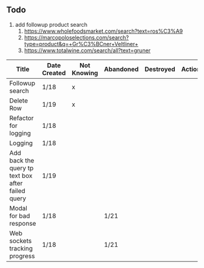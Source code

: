 ## Todo

1. add followup product search
    1. https://www.wholefoodsmarket.com/search?text=ros%C3%A9
    2. https://marcopoloselections.com/search?type=product&q=+Gr%C3%BCner+Veltliner+
    3. https://www.totalwine.com/search/all?text=gruner

| Title                                             | Date Created | Not Knowing | Abandoned | Destroyed | Action | Completed |
|---------------------------------------------------|--------------|-------------|-----------|-----------|--------|-----------|
| Followup search                                   | 1/18         | x           |           |           |        |           |
| Delete Row                                        | 1/19         | x           |           |           |        |           |
| Refactor for logging                              | 1/18         |             |           |           |        | 1/19      |
| Logging                                           | 1/18         |             |           |           |        | 1/19      |
| Add back the query tp text box after failed query | 1/19         |             |           |           |        | 1/20      |
| Modal for bad response                            | 1/18         |             | 1/21      |           |        |           |
| Web sockets tracking progress                     | 1/18         |             | 1/21      |           |        |           |

